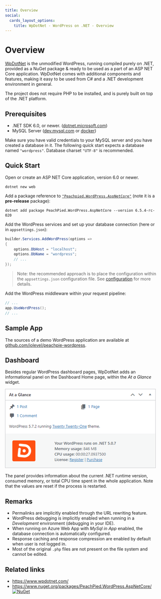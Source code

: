 ```yaml
---
title: Overview
social:
  cards_layout_options:
    title: WpDotNet - WordPress on .NET - Overview
---
```


# Overview

[WpDotNet](https://www.wpdotnet.com/) is the unmodified WordPress, running compiled purely on .NET, provided as a NuGet package & ready to be used as a part of an ASP NET Core application. WpDotNet comes with additional components and features, making it easy to be used from C# and a .NET development environment in general.

The project does not require PHP to be installed, and is purely built on top of the .NET platform.

## Prerequisites

- .NET SDK 6.0, or newer. ([dotnet.microsoft.com](https://dotnet.microsoft.com/download))
- MySQL Server ([dev.mysql.com](https://dev.mysql.com/downloads/mysql/) or [docker](https://hub.docker.com/_/mysql))

Make sure you have valid credentials to your MySQL server and you have created a database in it. The following quick start expects a database named `"wordpress"`. Database charset `"UTF-8"` is recommended.

## Quick Start

Open or create an ASP NET Core application, version 6.0 or newer.

```shell
dotnet new web
```

Add a package reference to [`"Peachpied.WordPress.AspNetCore"`](https://www.nuget.org/packages/PeachPied.WordPress.AspNetCore/) (note it is a **pre-release** package):

```shell
dotnet add package PeachPied.WordPress.AspNetCore --version 6.5.4-rc-020
```

Add the WordPress services and set up your database connection (here or in `appsettings.json`):

```C#
builder.Services.AddWordPress(options =>
{
    options.DbHost = "localhost";
    options.DbName = "wordpress";
    // ...
});
```

> Note: the recommended approach is to place the configuration within the `appsettings.json` configuration file. See [configuration](configuration.md) for more details.

Add the WordPress middleware within your request pipeline:

```C#
// ...
app.UseWordPress();
// ...
```

## Sample App

The sources of a demo WordPress application are available at [github.com/iolevel/peachpie-wordpress](https://github.com/iolevel/peachpie-wordpress).

## Dashboard

Besides regular WordPress dashboard pages, WpDotNet adds an informational panel on the Dashboard Home page, within the *At a Glance* widget.

![WpDotNet At Glance](img/wp-dashboard-glance.png)

The panel provides information about the current .NET runtime version, consumed memory, or total CPU time spent in the whole application. Note that the values are reset if the process is restarted.

## Remarks

- Permalinks are implicitly enabled through the URL rewriting feature.
- WordPress debugging is implicitly enabled when running in a *Development* environment (debugging in your IDE).
- When running on Azure Web App with _MySql in App_ enabled, the database connection is automatically configured.
- Response caching and response compression are enabled by default when user is not logged in.
- Most of the original `.php` files are not present on the file system and cannot be edited.

## Related links

- https://www.wpdotnet.com/
- https://www.nuget.org/packages/PeachPied.WordPress.AspNetCore/   
[![NuGet](https://img.shields.io/nuget/v/PeachPied.WordPress.AspNetCore.svg)](https://www.nuget.org/packages/PeachPied.WordPress.AspNetCore/)
